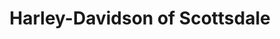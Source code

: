 ---
title: "Harley-Davidson of Scottsdale"
url: /scottsdale/harley-davidson-of-scottsdale/
shop: Motorrad
---